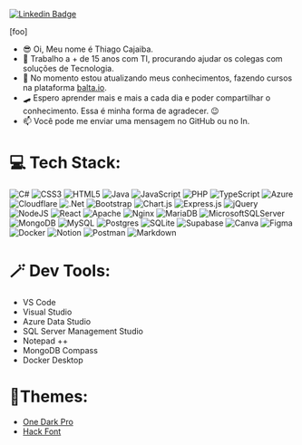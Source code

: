 <!---
thiagokj/thiagokj is a ✨ special ✨ repository because its `README.md` (this file) appears on your GitHub profile.
You can click the Preview link to take a look at your changes.
--->

[![Linkedin Badge](https://img.shields.io/badge/-LinkedIn-blue?style=flat-square&logo=Linkedin&logoColor=white&link=https://br.linkedin.com/in/thiagocajaiba/)](https://br.linkedin.com/in/thiagocajaiba/)

[foo]

- 😎 Oi, Meu nome é Thiago Cajaiba.
- 🤖 Trabalho a + de 15 anos com TI, procurando ajudar os colegas com soluções de Tecnologia.
- 🌱 No momento estou atualizando meus conhecimentos, fazendo cursos na plataforma [balta.io](https://balta.io/).
- 🛹 Espero aprender mais e mais a cada dia e poder compartilhar o conhecimento. Essa é minha forma de agradecer. 😉
- 📫 Você pode me enviar uma mensagem no GitHub ou no In.

# 💻 Tech Stack:
![C#] ![CSS3] ![HTML5] ![Java] ![JavaScript] ![PHP](https://img.shields.io/badge/php-%23777BB4.svg?style=for-the-badge&logo=php&logoColor=white) ![TypeScript](https://img.shields.io/badge/typescript-%23007ACC.svg?style=for-the-badge&logo=typescript&logoColor=white) ![Azure](https://img.shields.io/badge/azure-%230072C6.svg?style=for-the-badge&logo=azure-devops&logoColor=white) ![Cloudflare](https://img.shields.io/badge/Cloudflare-F38020?style=for-the-badge&logo=Cloudflare&logoColor=white) ![.Net](https://img.shields.io/badge/.NET-5C2D91?style=for-the-badge&logo=.net&logoColor=white) ![Bootstrap](https://img.shields.io/badge/bootstrap-%23563D7C.svg?style=for-the-badge&logo=bootstrap&logoColor=white) ![Chart.js](https://img.shields.io/badge/chart.js-F5788D.svg?style=for-the-badge&logo=chart.js&logoColor=white) ![Express.js](https://img.shields.io/badge/express.js-%23404d59.svg?style=for-the-badge&logo=express&logoColor=%2361DAFB) ![jQuery](https://img.shields.io/badge/jquery-%230769AD.svg?style=for-the-badge&logo=jquery&logoColor=white) ![NodeJS](https://img.shields.io/badge/node.js-6DA55F?style=for-the-badge&logo=node.js&logoColor=white) ![React](https://img.shields.io/badge/react-%2320232a.svg?style=for-the-badge&logo=react&logoColor=%2361DAFB) ![Apache](https://img.shields.io/badge/apache-%23D42029.svg?style=for-the-badge&logo=apache&logoColor=white) ![Nginx](https://img.shields.io/badge/nginx-%23009639.svg?style=for-the-badge&logo=nginx&logoColor=white) ![MariaDB](https://img.shields.io/badge/MariaDB-003545?style=for-the-badge&logo=mariadb&logoColor=white) ![MicrosoftSQLServer](https://img.shields.io/badge/Microsoft%20SQL%20Sever-CC2927?style=for-the-badge&logo=microsoft%20sql%20server&logoColor=white) ![MongoDB](https://img.shields.io/badge/MongoDB-%234ea94b.svg?style=for-the-badge&logo=mongodb&logoColor=white) ![MySQL](https://img.shields.io/badge/mysql-%2300f.svg?style=for-the-badge&logo=mysql&logoColor=white) ![Postgres](https://img.shields.io/badge/postgres-%23316192.svg?style=for-the-badge&logo=postgresql&logoColor=white) ![SQLite](https://img.shields.io/badge/sqlite-%2307405e.svg?style=for-the-badge&logo=sqlite&logoColor=white) 	![Supabase](https://img.shields.io/badge/Supabase-3ECF8E?style=for-the-badge&logo=supabase&logoColor=white) ![Canva](https://img.shields.io/badge/Canva-%2300C4CC.svg?style=for-the-badge&logo=Canva&logoColor=white) 	![Figma](https://img.shields.io/badge/figma-%23F24E1E.svg?style=for-the-badge&logo=figma&logoColor=white) ![Docker](https://img.shields.io/badge/docker-%230db7ed.svg?style=for-the-badge&logo=docker&logoColor=white) ![Notion](https://img.shields.io/badge/Notion-%23000000.svg?style=for-the-badge&logo=notion&logoColor=white) ![Postman](https://img.shields.io/badge/Postman-FF6C37?style=for-the-badge&logo=postman&logoColor=white) ![Markdown](https://img.shields.io/badge/markdown-169ADF?style=for-the-badge&logo=markdown&logoColor=white)

# 🪄 Dev Tools:

- VS Code
- Visual Studio
- Azure Data Studio
- SQL Server Management Studio
- Notepad ++
- MongoDB Compass
- Docker Desktop

# 🎨Themes:

- [One Dark Pro](https://github.com/Binaryify/OneDark-Pro)
- [Hack Font](https://github.com/source-foundry/Hack "font-size: 12~14px. ide-zoom: 90%")

<!--- Bagde Links --->
[C#]: https://img.shields.io/badge/c%23-%23239120.svg?style=for-the-badge&logo=c-sharp&logoColor=white
[CSS3]: https://img.shields.io/badge/css3-%231572B6.svg?style=for-the-badge&logo=css3&logoColor=white
[HTML5]: https://img.shields.io/badge/html5-%23E34F26.svg?style=for-the-badge&logo=html5&logoColor=white
[Java]: https://img.shields.io/badge/java-%23ED8B00.svg?style=for-the-badge&logo=java&logoColor=white
[JavaScript]: https://img.shields.io/badge/javascript-%23323330.svg?style=for-the-badge&logo=javascript&logoColor=%23F7DF1E
